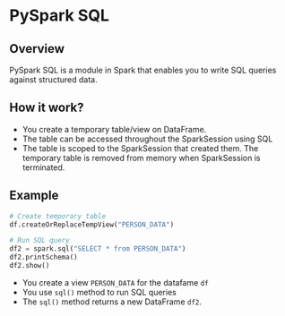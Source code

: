 # PySpark SQL

## Overview

PySpark SQL is a module in Spark that enables you to write SQL queries against structured data.


## How it work?

- You create a temporary table/view on DataFrame.
- The table can be accessed throughout the SparkSession using SQL
- The table is scoped to the SparkSession that created them. The temporary table is removed from memory when SparkSession is terminated.


## Example

```py
# Create temporary table
df.createOrReplaceTempView("PERSON_DATA")

# Run SQL query
df2 = spark.sql("SELECT * from PERSON_DATA")
df2.printSchema()
df2.show()
```

- You create a view `PERSON_DATA` for the datafame `df`
- You use `sql()` method to run SQL queries
- The `sql()` method returns a new DataFrame `df2`.
